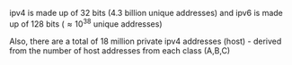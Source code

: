 ipv4 is made up of 32 bits (4.3 billion unique addresses) and ipv6 is made up of 128 bits ($\approx 10^{38}$ unique addresses) 

Also, there are a total of 18 million private ipv4 addresses (host) - derived from the number of host addresses from each class (A,B,C)